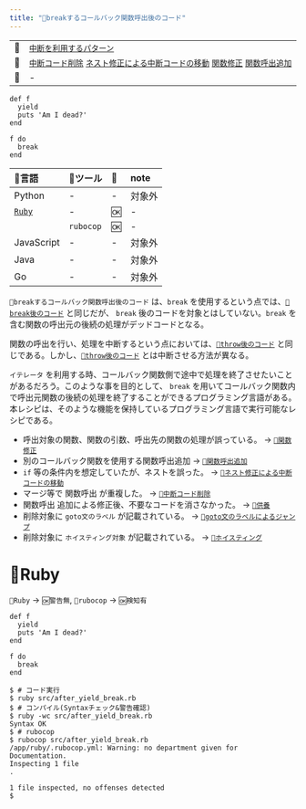 ```yaml
---
title: "🧪breakするコールバック関数呼出後のコード"
---
```


|||
|:--|:--|
|🔖|[`中断を利用するパターン`](./p_after)|
|👼|[`中断コード削除`](./a_after_stop_delete) [`ネスト修正による中断コードの移動`](./a_after_stop_move) [`関数修正`](./a_func_fix) [`関数呼出追加`](./a_func_add)|
|🧟|-|

``` ruby:🚩 after_yield_break.rb:./projects/ruby/src/after_yield_break.rb
def f
  yield
  puts 'Am I dead?'
end

f do
  break
end

```

|🔧言語|🔩ツール|🚩|note|
|:--|:--|:--|:--|
|Python|-|-|対象外|
|[`Ruby`](#🔧ruby)|-|🆗|-|
||`rubocop`|🆗|-|
|JavaScript|-|-|対象外|
|Java|-|-|対象外|
|Go|-|-|対象外|

`🧪breakするコールバック関数呼出後のコード` は、`break` を使用するという点では、[`🧪break後のコード`](./r_after_break) と同じだが、 `break` 後のコードを対象とはしていない。`break` を含む関数の呼出元の後続の処理がデッドコードとなる。

関数の呼出を行い、処理を中断するという点においては、[`🧪throw後のコード`](./r_after_throw) と同じである。しかし、[`🧪throw後のコード`](./r_after_throw) とは中断させる方法が異なる。

`イテレータ` を利用する時、コールバック関数側で途中で処理を終了させたいことがあるだろう。このような事を目的として、 `break` を用いてコールバック関数内で呼出元関数の後続の処理を終了することができるプログラミング言語がある。本レシピは、そのような機能を保持しているプログラミング言語で実行可能なレシピである。


 - 呼出対象の関数、関数の引数、呼出先の関数の処理が誤っている。 -> [`👼関数修正`](./a_func_fix)
 - 別のコールバック関数を使用する関数呼出追加 -> [`👼関数呼出追加`](./a_func_add)
 - `if` 等の条件内を想定していたが、ネストを誤った。 -> [`👼ネスト修正による中断コードの移動`](./a_after_stop_move)
 - マージ等で 関数呼出 が重複した。 -> [`👼中断コード削除`](./a_after_stop_delete)
 - 関数呼出 追加による修正後、不要なコードを消さなかった。 -> [`🛐供養`](./memorial)
 - 削除対象に `goto文のラベル` が記載されている。 -> [`🧟goto文のラベルによるジャンプ`](./z_goto)
 - 削除対象に `ホイスティング対象` が記載されている。  -> [`🧟ホイスティング`](./z_hoisting)


# 🔧Ruby

`🔧Ruby` -> `🆗警告無`,  `🔩rubocop` -> `🆗検知有`

``` ruby:🚩 after_yield_break.rb:./projects/ruby/src/after_yield_break.rb
def f
  yield
  puts 'Am I dead?'
end

f do
  break
end

```

``` console
$ # コード実行
$ ruby src/after_yield_break.rb 
$ # コンパイル(Syntaxチェック&警告確認)
$ ruby -wc src/after_yield_break.rb 
Syntax OK
$ # rubocop
$ rubocop src/after_yield_break.rb 
/app/ruby/.rubocop.yml: Warning: no department given for Documentation.
Inspecting 1 file
.

1 file inspected, no offenses detected
$ 
```
